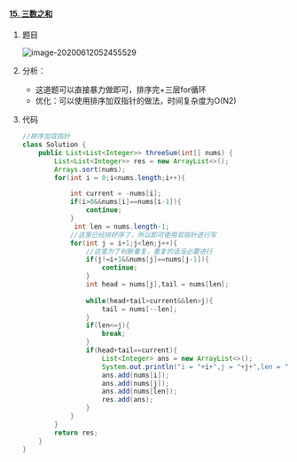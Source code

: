 #### [15. 三数之和](https://leetcode-cn.com/problems/3sum/)

1. 题目

   ![image-20200612052455529](https://i.loli.net/2020/06/12/29dN5qbvuMQmez1.png)

2. 分析：

   * 这道题可以直接暴力做即可，排序完+三层for循环
   * 优化：可以使用排序加双指针的做法，时间复杂度为O(N2)

3. 代码

   ```java
   //排序加双指针
   class Solution {
       public List<List<Integer>> threeSum(int[] nums) {
           List<List<Integer>> res = new ArrayList<>();
           Arrays.sort(nums);
           for(int i = 0;i<nums.length;i++){
   
               int current = -nums[i];
               if(i>0&&nums[i]==nums[i-1]){
                   continue;
               }
                int len = nums.length-1;
               //这里已经排好序了，所以即可使用双指针进行写
               for(int j = i+1;j<len;j++){
                   //这里为了判断重复，重复的话没必要进行
                   if(j!=i+1&&nums[j]==nums[j-1]){
                       continue;
                   }
                   int head = nums[j],tail = nums[len];
                  
                   while(head+tail>current&&len>j){
                       tail = nums[--len];
                   }
                   if(len<=j){
                       break;
                   }
                   if(head+tail==current){
                       List<Integer> ans = new ArrayList<>();
                       System.out.println("i = "+i+",j = "+j+",len = "+len);
                       ans.add(nums[i]);
                       ans.add(nums[j]);
                       ans.add(nums[len]);
                       res.add(ans);
                   }
               }
           }
           return res;
       }
   }
   ```

   